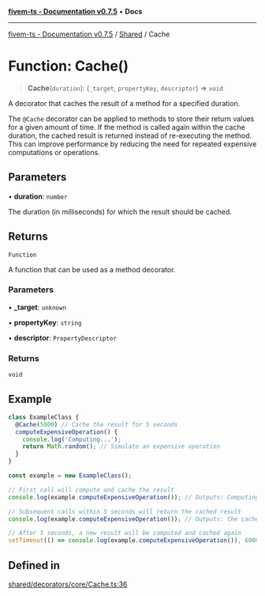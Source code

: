 [**fivem-ts - Documentation v0.7.5**](../../../README.md) • **Docs**

***

[fivem-ts - Documentation v0.7.5](../../../README.md) / [Shared](../README.md) / Cache

# Function: Cache()

> **Cache**(`duration`): (`_target`, `propertyKey`, `descriptor`) => `void`

A decorator that caches the result of a method for a specified duration.

The `@Cache` decorator can be applied to methods to store their return values for a given amount
of time. If the method is called again within the cache duration, the cached result is returned
instead of re-executing the method. This can improve performance by reducing the need for repeated
expensive computations or operations.

## Parameters

• **duration**: `number`

The duration (in milliseconds) for which the result should be cached.

## Returns

`Function`

A function that can be used as a method decorator.

### Parameters

• **\_target**: `unknown`

• **propertyKey**: `string`

• **descriptor**: `PropertyDescriptor`

### Returns

`void`

## Example

```ts
class ExampleClass {
  @Cache(5000) // Cache the result for 5 seconds
  computeExpensiveOperation() {
    console.log('Computing...');
    return Math.random(); // Simulate an expensive operation
  }
}

const example = new ExampleClass();

// First call will compute and cache the result
console.log(example.computeExpensiveOperation()); // Outputs: Computing... followed by a random number

// Subsequent calls within 5 seconds will return the cached result
console.log(example.computeExpensiveOperation()); // Outputs: the cached random number

// After 5 seconds, a new result will be computed and cached again
setTimeout(() => console.log(example.computeExpensiveOperation()), 6000); // Outputs: Computing... followed by a new random number
```

## Defined in

[shared/decorators/core/Cache.ts:36](https://github.com/Purpose-Dev/fivem-ts/blob/main/src/shared/decorators/core/Cache.ts#L36)
